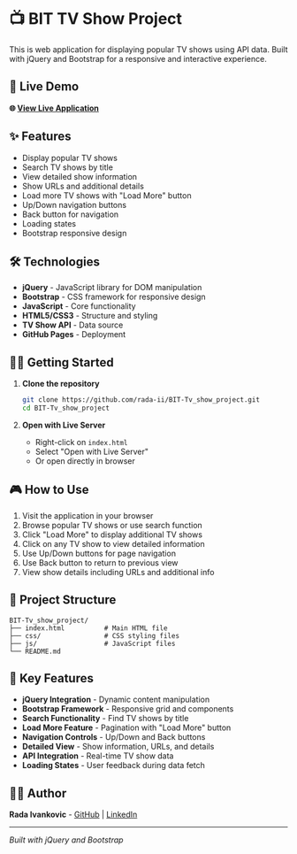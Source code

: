 # 📺 BIT TV Show Project

This is web application for displaying popular TV shows using API data. Built with jQuery and Bootstrap for a responsive and interactive experience.

## 🚀 Live Demo

**🌐 [View Live Application](https://rada-ii.github.io/BIT-Tv_show_project/)**

## ✨ Features

- Display popular TV shows
- Search TV shows by title
- View detailed show information
- Show URLs and additional details
- Load more TV shows with "Load More" button
- Up/Down navigation buttons
- Back button for navigation
- Loading states
- Bootstrap responsive design

## 🛠️ Technologies

- **jQuery** - JavaScript library for DOM manipulation
- **Bootstrap** - CSS framework for responsive design
- **JavaScript** - Core functionality
- **HTML5/CSS3** - Structure and styling
- **TV Show API** - Data source
- **GitHub Pages** - Deployment

## 🏃‍♀️ Getting Started

1. **Clone the repository**
   ```bash
   git clone https://github.com/rada-ii/BIT-Tv_show_project.git
   cd BIT-Tv_show_project
   ```

2. **Open with Live Server**
   - Right-click on `index.html`
   - Select "Open with Live Server"
   - Or open directly in browser

## 🎮 How to Use

1. Visit the application in your browser
2. Browse popular TV shows or use search function
3. Click "Load More" to display additional TV shows
4. Click on any TV show to view detailed information
5. Use Up/Down buttons for page navigation
6. Use Back button to return to previous view
7. View show details including URLs and additional info

## 📁 Project Structure

```
BIT-Tv_show_project/
├── index.html          # Main HTML file
├── css/                # CSS styling files
├── js/                 # JavaScript files
└── README.md
```

## 🌟 Key Features

- **jQuery Integration** - Dynamic content manipulation
- **Bootstrap Framework** - Responsive grid and components
- **Search Functionality** - Find TV shows by title
- **Load More Feature** - Pagination with "Load More" button
- **Navigation Controls** - Up/Down and Back buttons
- **Detailed View** - Show information, URLs, and details
- **API Integration** - Real-time TV show data
- **Loading States** - User feedback during data fetch

## 👩‍💻 Author

**Rada Ivankovic** - [GitHub](https://github.com/rada-ii) | [LinkedIn](https://www.linkedin.com/in/rada-ivankovic)

---

*Built with jQuery and Bootstrap*
